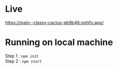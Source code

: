 # Live

https://main--classy-cactus-eb9b46.netlify.app/

# Running on local machine

Step 1  : `npm init`
<br />
Step 2  : `npm start`
